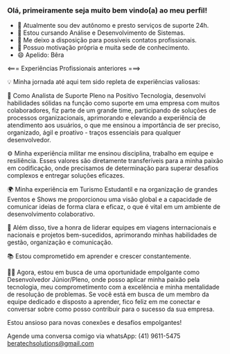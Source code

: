 ### Olá, primeiramente seja muito bem vindo(a) ao meu perfil!

- 👜 Atualmente sou dev autônomo e presto serviços de suporte 24h.
- 🔭 Estou cursando Análise e Desenvolvimento de Sistemas. 
- 🏬 Me deixo a disposição para possíveis contatos profissionais.
- 💬 Possuo motivação própria e muita sede de conhecimento.
- 😄 Apelido: Bêra

<=== Experiências Profissionais anteriores ===>


💡 Minha jornada até aqui tem sido repleta de experiências valiosas:

🔧 Como Analista de Suporte Pleno na Positivo Tecnologia, desenvolvi habilidades sólidas na função como suporte em uma empresa com muitos colaboradores, fiz parte de um grande time, participando de soluções de processos organizacionais, aprimorando e elevando a experiência de atendimento aos usuários, o que me ensinou a importância de ser preciso, organizado, ágil e proativo - traços essenciais para qualquer desenvolvedor.

⚙️ Minha experiência militar me ensinou disciplina, trabalho em equipe e resiliência. Esses valores são diretamente transferíveis para a minha paixão em codificação, onde precisamos de determinação para superar desafios complexos e entregar soluções eficazes.

🌍 Minha experiência em Turismo Estudantil e na organização de grandes Eventos e Shows me proporcionou uma visão global e a capacidade de comunicar ideias de forma clara e eficaz, o que é vital em um ambiente de desenvolvimento colaborativo.

👥 Além disso, tive a honra de liderar equipes em viagens internacionais e nacionais e projetos bem-sucedidos, aprimorando minhas habilidades de gestão, organização e comunicação.

📚 Estou comprometido em aprender e crescer constantemente. 

👨‍💻 Agora, estou em busca de uma oportunidade empolgante como Desenvolvedor Júnior/Pleno, onde posso aplicar minha paixão pela tecnologia, meu comprometimento com a excelência e minha mentalidade de resolução de problemas. Se você está em busca de um membro da equipe dedicado e disposto a aprender, fico feliz em me conectar e conversar sobre como posso contribuir para o sucesso da sua empresa.

Estou ansioso para novas conexões e desafios empolgantes!

Agende uma conversa comigo via whatsApp:
(41) 9611-5475
beratechsolutions@gmail.com
